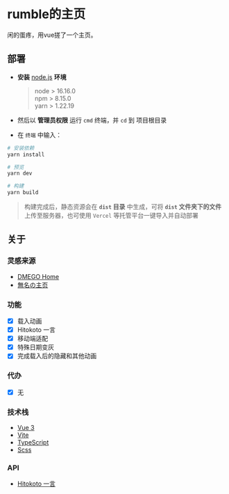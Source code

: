 # rumble的主页
闲的蛋疼，用vue搓了一个主页。

## 部署

* **安装** [node.js](https://nodejs.org/zh-cn/) **环境**

  > node > 16.16.0  
  > npm > 8.15.0  
  > yarn > 1.22.19
  
* 然后以 **管理员权限** 运行 `cmd` 终端，并 `cd` 到 项目根目录
* 在 `终端` 中输入：

```bash
# 安装依赖
yarn install

# 预览
yarn dev

# 构建
yarn build
```
> 构建完成后，静态资源会在 **`dist` 目录** 中生成，可将 **`dist` 文件夹下的文件**上传至服务器，也可使用 `Vercel` 等托管平台一键导入并自动部署

## 关于

### 灵感来源
* [DMEGO Home](https://i.dmego.cn/)
* [無名の主页](https://www.imsyy.top/)

### 功能

- [x] 载入动画
- [x] Hitokoto 一言
- [x] 移动端适配
- [x] 特殊日期变灰
- [x] 完成载入后的隐藏和其他动画

### 代办
- [x] 无

### 技术栈

* [Vue 3](https://cn.vuejs.org/)
* [Vite](https://vitejs.cn/vite3-cn/)
* [TypeScript](https://www.typescriptlang.org/)
* [Scss](https://sass-lang.com/)

### API

* [Hitokoto 一言](https://hitokoto.cn/)